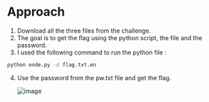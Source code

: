 # Approach

1. Download all the three files from the challenge.
2. The goal is to get the flag using the python script, the file and the password.
3. I used the following command to run the python file :

  ```bash
  python ende.py -d flag.txt.en
  ```

4. Use the password from the pw.txt file and get the flag.

   ![image](https://github.com/user-attachments/assets/68541bf9-ec64-4f31-9a6b-cc11b7a21989)
